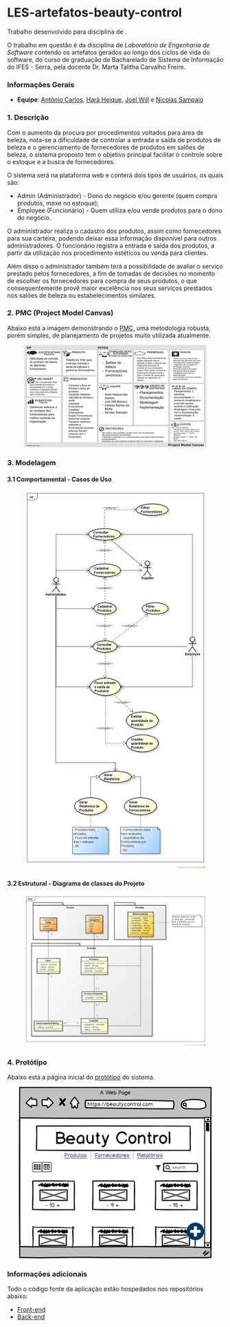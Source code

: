 # LES-artefatos-beauty-control
Trabalho desenvolvido para disciplina de  .

O trabalho em questão é da disciplina de *Laboratório de Engenharia de Software* contendo os artefatos gerados ao longo dos ciclos de vida do software, do curso de graduação de Bacharelado de Sistema de Informação do IFES - Serra, pela docente Dr. Marta Talitha Carvalho Freire.

### Informações Gerais
- **Equipe**: [Antônio Carlos](https://github.com/duraes-antonio), [Harã Heique](https://github.com/HaraHeique), [Joel Will](https://github.com/joelwb) e [Nicolas Sampaio](https://github.com/NicolasSampaio)

### 1. Descrição

Com o aumento da procura por procedimentos voltados para área de beleza, nota-se a dificuldade de controlar a entrada e saída de produtos de beleza e o gerenciamento de fornecedores de produtos em salões de beleza,  o sistema proposto tem o objetivo principal facilitar o controle sobre o estoque e a busca de fornecedores.

O sistema será na plataforma web e conterá dois tipos de usuários, os quais são:
* Admin (Administrador) - Dono do negócio e/ou gerente (quem compra produtos, mexe no estoque);
* Employee (Funcionário) - Quem utiliza e/ou vende produtos para o dono do negócio.

O administrador realiza o cadastro dos produtos, assim como fornecedores para sua carteira, podendo deixar essa informação disponível para outros administradores.
O funcionário registra a entrada e saída dos produtos, a partir da utilização nos procedimento estéticos ou venda para clientes.

Além disso o administrador também terá a possibilidade de avaliar o serviço prestado pelos fornecedores, a fim de tomadas de decisões no momento de escolher os fornecedores para compra de seus produtos, o que consequentemente provê maior excelência nos seus serviços prestados nos salões de beleza ou estabelecimentos similares.

### 2. PMC (Project Model Canvas)

Abaixo está a imagem demonstrando o [PMC](https://robsoncamargo.com.br/blog/projec-model-canvas-para-gerenciamento-de-projetos), uma metodologia robusta, porém simples, de planejamento de projetos muito utilizada atualmente.

<figure>
    <img src="./docs/images/Project-Model-Canvas-PMC.jpg" alt="PMC-project" title="Project Model Canvas do projeto Beauty Control" />
</figure>

### 3. Modelagem

#### 3.1 Comportamental - Casos de Uso

<figure>
    <img src="./docs/images/Diagrama de Casos de Uso.png" alt="Casos de Uso" title="Beauty Control - Casos de Uso" />
</figure>

#### 3.2 Estrutural - Diagrama de classes do Projeto

<figure>
    <img src="./docs/images/Diagrama de Classes.png" alt="Diagrama de Classes" title="Beauty Control - Diagrama de Classes" />
</figure>

### 4. Protótipo

Abaixo está a página inicial do [protótipo](./docs/prototype/prototipo-v1.pdf) do sistema.

<p align="center">
    <img src="./docs/images/Tela inicial.png" alt="Protótipo" title="Protótipo da página inicial da Beauty Control"/>
</p>

### Informações adicionais
Todo o código fonte da aplicação estão hospedados nos repositórios abaixo:
- [Front-end](https://github.com/LarissaMotta/devweb-front-end)
- [Back-end](https://github.com/LarissaMotta/devweb-back-end)